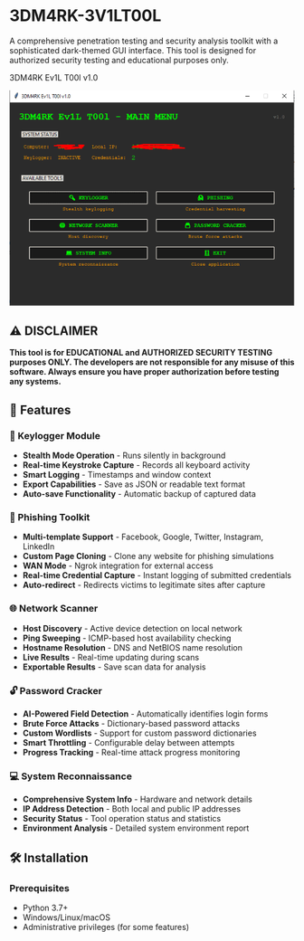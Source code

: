 # 3DM4RK-3V1LT00L
A comprehensive penetration testing and security analysis toolkit with a sophisticated dark-themed GUI interface. This tool is designed for authorized security testing and educational purposes only.

3DM4RK Ev1L T00l v1.0

![3DM4RK+Ev1L+T00l Screenshot](ss.png) 


## ⚠️ DISCLAIMER

**This tool is for EDUCATIONAL and AUTHORIZED SECURITY TESTING purposes ONLY. The developers are not responsible for any misuse of this software. Always ensure you have proper authorization before testing any systems.**

## 🚀 Features

### 🔑 Keylogger Module
- **Stealth Mode Operation** - Runs silently in background
- **Real-time Keystroke Capture** - Records all keyboard activity
- **Smart Logging** - Timestamps and window context
- **Export Capabilities** - Save as JSON or readable text format
- **Auto-save Functionality** - Automatic backup of captured data

### 🎣 Phishing Toolkit
- **Multi-template Support** - Facebook, Google, Twitter, Instagram, LinkedIn
- **Custom Page Cloning** - Clone any website for phishing simulations
- **WAN Mode** - Ngrok integration for external access
- **Real-time Credential Capture** - Instant logging of submitted credentials
- **Auto-redirect** - Redirects victims to legitimate sites after capture

### 🌐 Network Scanner
- **Host Discovery** - Active device detection on local network
- **Ping Sweeping** - ICMP-based host availability checking
- **Hostname Resolution** - DNS and NetBIOS name resolution
- **Live Results** - Real-time updating during scans
- **Exportable Results** - Save scan data for analysis

### 🔓 Password Cracker
- **AI-Powered Field Detection** - Automatically identifies login forms
- **Brute Force Attacks** - Dictionary-based password attacks
- **Custom Wordlists** - Support for custom password dictionaries
- **Smart Throttling** - Configurable delay between attempts
- **Progress Tracking** - Real-time attack progress monitoring

### 💻 System Reconnaissance
- **Comprehensive System Info** - Hardware and network details
- **IP Address Detection** - Both local and public IP addresses
- **Security Status** - Tool operation status and statistics
- **Environment Analysis** - Detailed system environment report

## 🛠️ Installation

### Prerequisites
- Python 3.7+
- Windows/Linux/macOS
- Administrative privileges (for some features)

